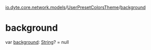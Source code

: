 [io.dyte.core.network.models](../index.md)/[UserPresetColorsTheme](index.md)/[background](background.md)

# background


var [background](background.md): [String](https://kotlinlang.org/api/latest/jvm/stdlib/kotlin/-string/index.html)? = null
